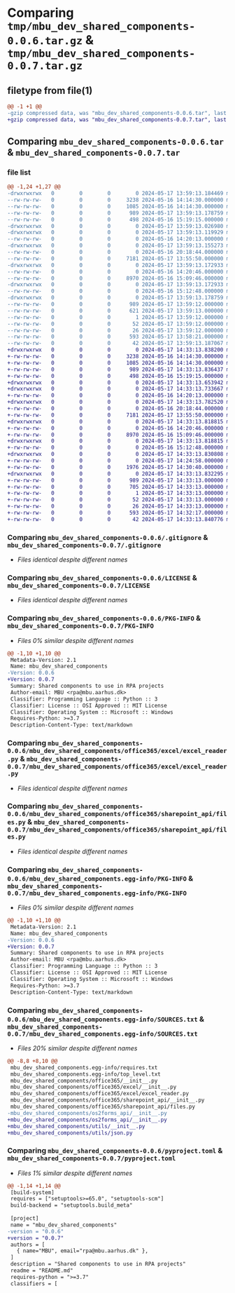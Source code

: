 # Comparing `tmp/mbu_dev_shared_components-0.0.6.tar.gz` & `tmp/mbu_dev_shared_components-0.0.7.tar.gz`

## filetype from file(1)

```diff
@@ -1 +1 @@
-gzip compressed data, was "mbu_dev_shared_components-0.0.6.tar", last modified: Fri May 17 13:59:13 2024, max compression
+gzip compressed data, was "mbu_dev_shared_components-0.0.7.tar", last modified: Fri May 17 14:33:13 2024, max compression
```

## Comparing `mbu_dev_shared_components-0.0.6.tar` & `mbu_dev_shared_components-0.0.7.tar`

### file list

```diff
@@ -1,24 +1,27 @@
-drwxrwxrwx   0        0        0        0 2024-05-17 13:59:13.184469 mbu_dev_shared_components-0.0.6/
--rw-rw-rw-   0        0        0     3238 2024-05-16 14:14:30.000000 mbu_dev_shared_components-0.0.6/.gitignore
--rw-rw-rw-   0        0        0     1085 2024-05-16 14:14:30.000000 mbu_dev_shared_components-0.0.6/LICENSE
--rw-rw-rw-   0        0        0      989 2024-05-17 13:59:13.178759 mbu_dev_shared_components-0.0.6/PKG-INFO
--rw-rw-rw-   0        0        0      498 2024-05-16 15:19:15.000000 mbu_dev_shared_components-0.0.6/README.md
-drwxrwxrwx   0        0        0        0 2024-05-17 13:59:13.026980 mbu_dev_shared_components-0.0.6/mbu_dev_shared_components/
-drwxrwxrwx   0        0        0        0 2024-05-17 13:59:13.119929 mbu_dev_shared_components-0.0.6/mbu_dev_shared_components/office365/
--rw-rw-rw-   0        0        0        0 2024-05-16 14:20:13.000000 mbu_dev_shared_components-0.0.6/mbu_dev_shared_components/office365/__init__.py
-drwxrwxrwx   0        0        0        0 2024-05-17 13:59:13.155273 mbu_dev_shared_components-0.0.6/mbu_dev_shared_components/office365/excel/
--rw-rw-rw-   0        0        0        0 2024-05-16 20:18:44.000000 mbu_dev_shared_components-0.0.6/mbu_dev_shared_components/office365/excel/__init__.py
--rw-rw-rw-   0        0        0     7181 2024-05-17 13:55:50.000000 mbu_dev_shared_components-0.0.6/mbu_dev_shared_components/office365/excel/excel_reader.py
-drwxrwxrwx   0        0        0        0 2024-05-17 13:59:13.172933 mbu_dev_shared_components-0.0.6/mbu_dev_shared_components/office365/sharepoint_api/
--rw-rw-rw-   0        0        0        0 2024-05-16 14:20:46.000000 mbu_dev_shared_components-0.0.6/mbu_dev_shared_components/office365/sharepoint_api/__init__.py
--rw-rw-rw-   0        0        0     8970 2024-05-16 15:09:46.000000 mbu_dev_shared_components-0.0.6/mbu_dev_shared_components/office365/sharepoint_api/files.py
-drwxrwxrwx   0        0        0        0 2024-05-17 13:59:13.172933 mbu_dev_shared_components-0.0.6/mbu_dev_shared_components/os2forms_api/
--rw-rw-rw-   0        0        0        0 2024-05-16 15:12:48.000000 mbu_dev_shared_components-0.0.6/mbu_dev_shared_components/os2forms_api/__init__.py
-drwxrwxrwx   0        0        0        0 2024-05-17 13:59:13.178759 mbu_dev_shared_components-0.0.6/mbu_dev_shared_components.egg-info/
--rw-rw-rw-   0        0        0      989 2024-05-17 13:59:12.000000 mbu_dev_shared_components-0.0.6/mbu_dev_shared_components.egg-info/PKG-INFO
--rw-rw-rw-   0        0        0      621 2024-05-17 13:59:13.000000 mbu_dev_shared_components-0.0.6/mbu_dev_shared_components.egg-info/SOURCES.txt
--rw-rw-rw-   0        0        0        1 2024-05-17 13:59:12.000000 mbu_dev_shared_components-0.0.6/mbu_dev_shared_components.egg-info/dependency_links.txt
--rw-rw-rw-   0        0        0       52 2024-05-17 13:59:12.000000 mbu_dev_shared_components-0.0.6/mbu_dev_shared_components.egg-info/requires.txt
--rw-rw-rw-   0        0        0       26 2024-05-17 13:59:12.000000 mbu_dev_shared_components-0.0.6/mbu_dev_shared_components.egg-info/top_level.txt
--rw-rw-rw-   0        0        0      593 2024-05-17 13:58:21.000000 mbu_dev_shared_components-0.0.6/pyproject.toml
--rw-rw-rw-   0        0        0       42 2024-05-17 13:59:13.187067 mbu_dev_shared_components-0.0.6/setup.cfg
+drwxrwxrwx   0        0        0        0 2024-05-17 14:33:13.838200 mbu_dev_shared_components-0.0.7/
+-rw-rw-rw-   0        0        0     3238 2024-05-16 14:14:30.000000 mbu_dev_shared_components-0.0.7/.gitignore
+-rw-rw-rw-   0        0        0     1085 2024-05-16 14:14:30.000000 mbu_dev_shared_components-0.0.7/LICENSE
+-rw-rw-rw-   0        0        0      989 2024-05-17 14:33:13.836437 mbu_dev_shared_components-0.0.7/PKG-INFO
+-rw-rw-rw-   0        0        0      498 2024-05-16 15:19:15.000000 mbu_dev_shared_components-0.0.7/README.md
+drwxrwxrwx   0        0        0        0 2024-05-17 14:33:13.653942 mbu_dev_shared_components-0.0.7/mbu_dev_shared_components/
+drwxrwxrwx   0        0        0        0 2024-05-17 14:33:13.733667 mbu_dev_shared_components-0.0.7/mbu_dev_shared_components/office365/
+-rw-rw-rw-   0        0        0        0 2024-05-16 14:20:13.000000 mbu_dev_shared_components-0.0.7/mbu_dev_shared_components/office365/__init__.py
+drwxrwxrwx   0        0        0        0 2024-05-17 14:33:13.782520 mbu_dev_shared_components-0.0.7/mbu_dev_shared_components/office365/excel/
+-rw-rw-rw-   0        0        0        0 2024-05-16 20:18:44.000000 mbu_dev_shared_components-0.0.7/mbu_dev_shared_components/office365/excel/__init__.py
+-rw-rw-rw-   0        0        0     7181 2024-05-17 13:55:50.000000 mbu_dev_shared_components-0.0.7/mbu_dev_shared_components/office365/excel/excel_reader.py
+drwxrwxrwx   0        0        0        0 2024-05-17 14:33:13.818815 mbu_dev_shared_components-0.0.7/mbu_dev_shared_components/office365/sharepoint_api/
+-rw-rw-rw-   0        0        0        0 2024-05-16 14:20:46.000000 mbu_dev_shared_components-0.0.7/mbu_dev_shared_components/office365/sharepoint_api/__init__.py
+-rw-rw-rw-   0        0        0     8970 2024-05-16 15:09:46.000000 mbu_dev_shared_components-0.0.7/mbu_dev_shared_components/office365/sharepoint_api/files.py
+drwxrwxrwx   0        0        0        0 2024-05-17 14:33:13.818815 mbu_dev_shared_components-0.0.7/mbu_dev_shared_components/os2forms_api/
+-rw-rw-rw-   0        0        0        0 2024-05-16 15:12:48.000000 mbu_dev_shared_components-0.0.7/mbu_dev_shared_components/os2forms_api/__init__.py
+drwxrwxrwx   0        0        0        0 2024-05-17 14:33:13.830808 mbu_dev_shared_components-0.0.7/mbu_dev_shared_components/utils/
+-rw-rw-rw-   0        0        0        0 2024-05-17 14:24:58.000000 mbu_dev_shared_components-0.0.7/mbu_dev_shared_components/utils/__init__.py
+-rw-rw-rw-   0        0        0     1976 2024-05-17 14:30:40.000000 mbu_dev_shared_components-0.0.7/mbu_dev_shared_components/utils/json.py
+drwxrwxrwx   0        0        0        0 2024-05-17 14:33:13.832295 mbu_dev_shared_components-0.0.7/mbu_dev_shared_components.egg-info/
+-rw-rw-rw-   0        0        0      989 2024-05-17 14:33:13.000000 mbu_dev_shared_components-0.0.7/mbu_dev_shared_components.egg-info/PKG-INFO
+-rw-rw-rw-   0        0        0      705 2024-05-17 14:33:13.000000 mbu_dev_shared_components-0.0.7/mbu_dev_shared_components.egg-info/SOURCES.txt
+-rw-rw-rw-   0        0        0        1 2024-05-17 14:33:13.000000 mbu_dev_shared_components-0.0.7/mbu_dev_shared_components.egg-info/dependency_links.txt
+-rw-rw-rw-   0        0        0       52 2024-05-17 14:33:13.000000 mbu_dev_shared_components-0.0.7/mbu_dev_shared_components.egg-info/requires.txt
+-rw-rw-rw-   0        0        0       26 2024-05-17 14:33:13.000000 mbu_dev_shared_components-0.0.7/mbu_dev_shared_components.egg-info/top_level.txt
+-rw-rw-rw-   0        0        0      593 2024-05-17 14:32:17.000000 mbu_dev_shared_components-0.0.7/pyproject.toml
+-rw-rw-rw-   0        0        0       42 2024-05-17 14:33:13.840776 mbu_dev_shared_components-0.0.7/setup.cfg
```

### Comparing `mbu_dev_shared_components-0.0.6/.gitignore` & `mbu_dev_shared_components-0.0.7/.gitignore`

 * *Files identical despite different names*

### Comparing `mbu_dev_shared_components-0.0.6/LICENSE` & `mbu_dev_shared_components-0.0.7/LICENSE`

 * *Files identical despite different names*

### Comparing `mbu_dev_shared_components-0.0.6/PKG-INFO` & `mbu_dev_shared_components-0.0.7/PKG-INFO`

 * *Files 0% similar despite different names*

```diff
@@ -1,10 +1,10 @@
 Metadata-Version: 2.1
 Name: mbu_dev_shared_components
-Version: 0.0.6
+Version: 0.0.7
 Summary: Shared components to use in RPA projects
 Author-email: MBU <rpa@mbu.aarhus.dk>
 Classifier: Programming Language :: Python :: 3
 Classifier: License :: OSI Approved :: MIT License
 Classifier: Operating System :: Microsoft :: Windows
 Requires-Python: >=3.7
 Description-Content-Type: text/markdown
```

### Comparing `mbu_dev_shared_components-0.0.6/mbu_dev_shared_components/office365/excel/excel_reader.py` & `mbu_dev_shared_components-0.0.7/mbu_dev_shared_components/office365/excel/excel_reader.py`

 * *Files identical despite different names*

### Comparing `mbu_dev_shared_components-0.0.6/mbu_dev_shared_components/office365/sharepoint_api/files.py` & `mbu_dev_shared_components-0.0.7/mbu_dev_shared_components/office365/sharepoint_api/files.py`

 * *Files identical despite different names*

### Comparing `mbu_dev_shared_components-0.0.6/mbu_dev_shared_components.egg-info/PKG-INFO` & `mbu_dev_shared_components-0.0.7/mbu_dev_shared_components.egg-info/PKG-INFO`

 * *Files 0% similar despite different names*

```diff
@@ -1,10 +1,10 @@
 Metadata-Version: 2.1
 Name: mbu_dev_shared_components
-Version: 0.0.6
+Version: 0.0.7
 Summary: Shared components to use in RPA projects
 Author-email: MBU <rpa@mbu.aarhus.dk>
 Classifier: Programming Language :: Python :: 3
 Classifier: License :: OSI Approved :: MIT License
 Classifier: Operating System :: Microsoft :: Windows
 Requires-Python: >=3.7
 Description-Content-Type: text/markdown
```

### Comparing `mbu_dev_shared_components-0.0.6/mbu_dev_shared_components.egg-info/SOURCES.txt` & `mbu_dev_shared_components-0.0.7/mbu_dev_shared_components.egg-info/SOURCES.txt`

 * *Files 20% similar despite different names*

```diff
@@ -8,8 +8,10 @@
 mbu_dev_shared_components.egg-info/requires.txt
 mbu_dev_shared_components.egg-info/top_level.txt
 mbu_dev_shared_components/office365/__init__.py
 mbu_dev_shared_components/office365/excel/__init__.py
 mbu_dev_shared_components/office365/excel/excel_reader.py
 mbu_dev_shared_components/office365/sharepoint_api/__init__.py
 mbu_dev_shared_components/office365/sharepoint_api/files.py
-mbu_dev_shared_components/os2forms_api/__init__.py
+mbu_dev_shared_components/os2forms_api/__init__.py
+mbu_dev_shared_components/utils/__init__.py
+mbu_dev_shared_components/utils/json.py
```

### Comparing `mbu_dev_shared_components-0.0.6/pyproject.toml` & `mbu_dev_shared_components-0.0.7/pyproject.toml`

 * *Files 1% similar despite different names*

```diff
@@ -1,14 +1,14 @@
 [build-system]
 requires = ["setuptools>=65.0", "setuptools-scm"]
 build-backend = "setuptools.build_meta"
 
 [project]
 name = "mbu_dev_shared_components"
-version = "0.0.6"
+version = "0.0.7"
 authors = [
   { name="MBU", email="rpa@mbu.aarhus.dk" },
 ]
 description = "Shared components to use in RPA projects"
 readme = "README.md"
 requires-python = ">=3.7"
 classifiers = [
```

